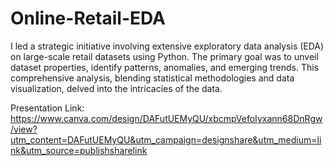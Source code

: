 # Online-Retail-EDA

I led a strategic initiative involving extensive exploratory data analysis (EDA) on large-scale retail datasets using Python. The primary goal was to unveil dataset properties, identify patterns, anomalies, and emerging trends. This comprehensive analysis, blending statistical methodologies and data visualization, delved into the intricacies of the data. 

Presentation Link:
https://www.canva.com/design/DAFutUEMyQU/xbcmpVefoIyxann68DnRgw/view?utm_content=DAFutUEMyQU&utm_campaign=designshare&utm_medium=link&utm_source=publishsharelink
